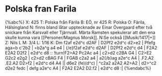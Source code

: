 # Polska fran Farila

{%abc%}
X: 425
T: Polska från Färila
B: EÖ, nr 425
R: Polska
O: Färila, Hälsingland
N: finns bland låtar upptecknade av Einar Övergaard efter två snickare från Karsvall eller Tjärnvall. Märta Ramsten spekulerar att den ena skulle kunna vara [[Personer/Magnus Morsk]].
N:Se också [[Musik/1417|+]] 
Z: Nils L
M: 3/4
L: 1/16
K: Dm
f2af e2d^c d2AF | D2Pf2 e2d^c d2>e2 | Pfefg aga=b c'2b2 | =b2a^g a4 e4 |
{/e}f2af e2d^c d2AF | D2Pf2 e2d^c d4 | F2A2 E2A2 D2f2 | e2d^c d8 ::
!turn!F2>A2 Pc2Ac a4 | c2>d2 c2BA G4 | C2>E2 G2c2 e2g2 | c2>d2 cBAG F4 |
FGAB c2a2 a4 | a2{/b}ag a2e^c A4 | .F2.A2 .E2.A2 D2>f2 | e2d^c d4 A4 ||
d6e2 (fe)(d^c) | ^c2a2 a2A2 A2>A2 | d2>^c2 d2e2 fedc | defg a2e^c A4 | 
F2A2 E2A2 D2.f2 | e2d^c d8 :|
{%endabc%}
